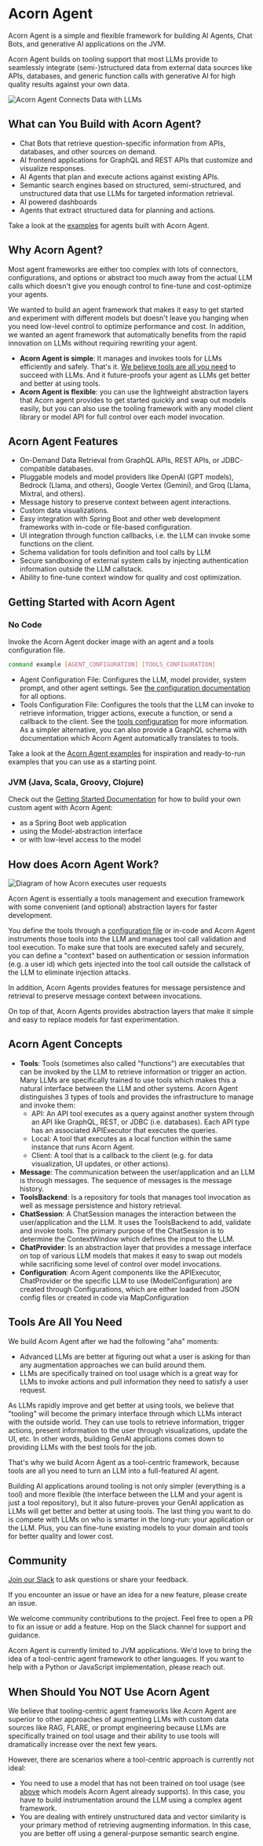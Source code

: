 # Acorn Agent

Acorn Agent is a simple and flexible framework for building AI Agents, Chat Bots, and generative AI applications on the JVM.

Acorn Agent builds on tooling support that most LLMs provide to seamlessly integrate (semi-)structured data from external data sources like APIs, databases, and generic function calls with generative AI for high quality results against your own data.

![Acorn Agent Connects Data with LLMs](img/overview.png)


## What can You Build with Acorn Agent?

* Chat Bots that retrieve question-specific information from APIs, databases, and other sources on demand.
* AI frontend applications for GraphQL and REST APIs that customize and visualize responses.
* AI Agents that plan and execute actions against existing APIs.
* Semantic search engines based on  structured, semi-structured, and unstructured data that use LLMs for targeted information retrieval.
* AI powered dashboards
* Agents that extract structured data for planning and actions.

Take a look at the [examples](/examples) for agents built with Acorn Agent.

## Why Acorn Agent?

Most agent frameworks are either too complex with lots of connectors, configurations, and options or abstract too much away from the actual LLM calls which doesn't give you enough control to fine-tune and cost-optimize your agents.

We wanted to build an agent framework that makes it easy to get started and experiment with different models but doesn't leave you hanging when you need low-level control to optimize performance and cost. In addition, we wanted an agent framework that automatically benefits from the rapid innovation on LLMs without requiring rewriting your agent.

* **Acorn Agent is simple**: It manages and invokes tools for LLMs efficiently and safely. That's it. [We believe tools are all you need](#tools-are-all-you-need) to succeed with LLMs. And it future-proofs your agent as LLMs get better and better at using tools.
* **Acorn Agent is flexible**: you can use the lightweight abstraction layers that Acorn agent provides to get started quickly and swap out models easily, but you can also use the tooling framework with any model client library or model API for full control over each model invocation.

## Acorn Agent Features

* On-Demand Data Retrieval from GraphQL APIs, REST APIs, or JDBC-compatible databases.
* Pluggable models and model providers like OpenAI (GPT models), Bedrock (Llama, and others), Google Vertex (Gemini), and Groq (Llama, Mixtral, and others).
* Message history to preserve context between agent interactions.
* Custom data visualizations.
* Easy integration with Spring Boot and other web development frameworks with in-code or file-based configuration.
* UI integration through function callbacks, i.e. the LLM can invoke some functions on the client.
* Schema validation for tools definition and tool calls by LLM
* Secure sandboxing of external system calls by injecting authentication information outside the LLM callstack.
* Ability to fine-tune context window for quality and cost optimization.

## Getting Started with Acorn Agent

### No Code

Invoke the Acorn Agent docker image with an agent and a tools configuration file. 

```bash
command example [AGENT_CONFIGURATION] [TOOLS_CONFIGURATION]
```

* Agent Configuration File: Configures the LLM, model provider, system prompt, and other agent settings. See [the configuration documentation](java/acorn-config/) for all options.
* Tools Configuration File: Configures the tools that the LLM can invoke to retrieve information, trigger actions, execute a function, or send a callback to the client. See the [tools configuration](TOOLS_CONFIG.md) for more information. As a simpler alternative, you can also provide a GraphQL schema with documentation which Acorn Agent automatically translates to tools.

Take a look at the [Acorn Agent examples](examples/) for inspiration and ready-to-run examples that you can use as a starting point.

### JVM (Java, Scala, Groovy, Clojure)

Check out the [Getting Started Documentation](java/README.md) for how to build your own custom agent with Acorn Agent:

* as a Spring Boot web application
* using the Model-abstraction interface
* or with low-level access to the model

## How does Acorn Agent Work?

![Diagram of how Acorn executes user requests](img/how_diagram.png)

Acorn Agent is essentially a tools management and execution framework with some convenient (and optional) abstraction layers for faster development.

You define the tools through a [configuration file](TOOLS_CONFIG.md) or in-code and Acorn Agent instruments those tools into the LLM and manages tool call validation and tool execution. To make sure that tools are executed safely and securely, you can define a "context" based on authentication or session information (e.g. a user id) which gets injected into the tool call outside the callstack of the LLM to eliminate injection attacks.

In addition, Acorn Agents provides features for message persistence and retrieval to preserve message context between invocations.

On top of that, Acorn Agents provides abstraction layers that make it simple and easy to replace models for fast experimentation.

## Acorn Agent Concepts

* **Tools**: Tools (sometimes also called "functions") are executables that can be invoked by the LLM to retrieve information or trigger an action. Many LLMs are specifically trained to use tools which makes this a natural interface between the LLM and other systems. Acorn Agent distinguishes 3 types of tools and provides the infrastructure to manage and invoke them:
  * API: An API tool executes as a query against another system through an API like GraphQL, REST, or JDBC (i.e. databases). Each API type has an associated APIExecutor that executes the queries.
  * Local: A tool that executes as a local function within the same instance that runs Acorn Agent.
  * Client: A tool that is a callback to the client (e.g. for data visualization, UI updates, or other actions).
* **Message**: The communication between the user/application and an LLM is through messages. The sequence of messages is the message history.
* **ToolsBackend**: Is a repository for tools that manages tool invocation as well as message persistence and history retrieval.
* **ChatSession**: A ChatSession manages the interaction between the user/application and the LLM. It uses the ToolsBackend to add, validate and invoke tools. The primary purpose of the ChatSession is to determine the ContextWindow which defines the input to the LLM.
* **ChatProvider**: Is an abstraction layer that provides a message interface on top of various LLM models that makes it easy to swap out models while sacrificing some level of control over model invocations.
* **Configuration**: Acorn Agent components like the APIExecutor, ChatProvider or the specific LLM to use (ModelConfiguration) are created through Configurations, which are either loaded from JSON config files or created in code via MapConfiguration

## Tools Are All You Need

We build Acorn Agent after we had the following "aha" moments:
* Advanced LLMs are better at figuring out what a user is asking for than any augmentation approaches we can build around them.
* LLMs are specifically trained on tool usage which is a great way for LLMs to invoke actions and pull information they need to satisfy a user request.

As LLMs rapidly improve and get better at using tools, we believe that "tooling" will become the primary interface through which LLMs interact with the outside world. They can use tools to retrieve information, trigger actions, present information to the user through visualizations, update the UI, etc. In other words, building GenAI applications comes down to providing LLMs with the best tools for the job.

That's why we build Acorn Agent as a tool-centric framework, because tools are all you need to turn an LLM into a full-featured AI agent.

Building AI applications around tooling is not only simpler (everything is a tool) and more flexible (the interface between the LLM and your agent is just a tool repository), but it also future-proves your GenAI application as LLMs will get better and better at using tools. The last thing you want to do is compete with LLMs on who is smarter in the long-run: your application or the LLM. Plus, you can fine-tune existing models to your domain and tools for better quality and lower cost.

## Community

[Join our Slack](https://join.slack.com/t/datasqrlcommunity/shared_invite/zt-2l3rl1g6o-im6YXYCqU7t55CNaHqz_Kg) to ask questions or share your feedback.

If you encounter an issue or have an idea for a new feature, please create an issue.

We welcome community contributions to the project. Feel free to open a PR to fix an issue or add a feature. Hop on the Slack channel for support and guidance.

Acorn Agent is currently limited to JVM applications. We'd love to bring the idea of a tool-centric agent framework to other languages. If you want to help with a Python or JavaScript implementation, please reach out.

## When Should You NOT Use Acorn Agent

We believe that tooling-centric agent frameworks like Acorn Agent are superior to other approaches of augmenting LLMs with custom data sources like RAG, FLARE, or prompt engineering because LLMs are specifically trained on tool usage and their ability to use tools will dramatically increase over the next few years.

However, there are scenarios where a tool-centric approach is currently not ideal:
* You need to use a model that has not been trained on tool usage (see [above](#acorn-agent-features) which models Acorn Agent already supports). In this case, you have to build instrumentation around the LLM using a complex agent framework.
* You are dealing with entirely unstructured data and vector similarity is your primary method of retrieving augmenting information. In this case, you are better off using a general-purpose semantic search engine.